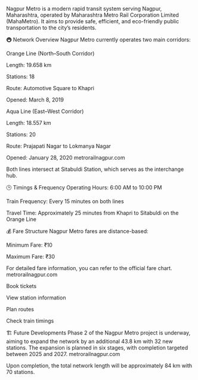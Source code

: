 Nagpur Metro is a modern rapid transit system serving Nagpur, Maharashtra, operated by Maharashtra Metro Rail Corporation Limited (MahaMetro). It aims to provide safe, efficient, and eco-friendly public transportation to the city’s residents.


🚇 Network Overview
Nagpur Metro currently operates two main corridors:

Orange Line (North–South Corridor)

Length: 19.658 km

Stations: 18

Route: Automotive Square to Khapri

Opened: March 8, 2019 

Aqua Line (East–West Corridor)

Length: 18.557 km

Stations: 20

Route: Prajapati Nagar to Lokmanya Nagar

Opened: January 28, 2020 
metrorailnagpur.com

Both lines intersect at Sitabuldi Station, which serves as the interchange hub.

🕒 Timings & Frequency
Operating Hours: 6:00 AM to 10:00 PM

Train Frequency: Every 15 minutes on both lines

Travel Time: Approximately 25 minutes from Khapri to Sitabuldi on the Orange Line 


💰 Fare Structure
Nagpur Metro fares are distance-based:

Minimum Fare: ₹10

Maximum Fare: ₹30

For detailed fare information, you can refer to the official fare chart. 
metrorailnagpur.com

Book tickets

View station information

Plan routes

Check train timings


🏗️ Future Developments
Phase 2 of the Nagpur Metro project is underway, aiming to expand the network by an additional 43.8 km with 32 new stations. The expansion is planned in six stages, with completion targeted between 2025 and 2027. 
metrorailnagpur.com

Upon completion, the total network length will be approximately 84 km with 70 stations.
